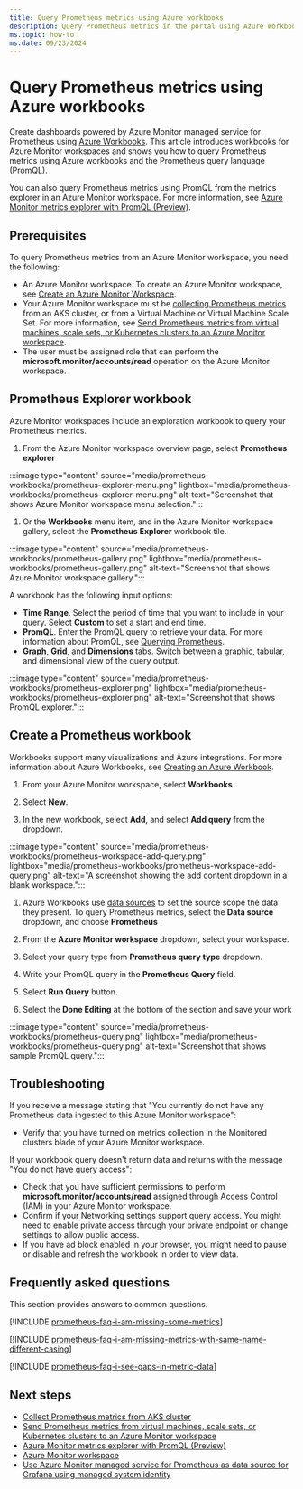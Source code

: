 ```yaml
---
title: Query Prometheus metrics using Azure workbooks
description: Query Prometheus metrics in the portal using Azure Workbooks.
ms.topic: how-to
ms.date: 09/23/2024
---
```


# Query Prometheus metrics using Azure workbooks

Create dashboards powered by Azure Monitor managed service for Prometheus using [Azure Workbooks](../visualize/workbooks-overview.md).
This article introduces workbooks for Azure Monitor workspaces and shows you how to query Prometheus metrics using Azure workbooks and the Prometheus query language (PromQL).

You can also query Prometheus metrics using PromQL from the metrics explorer in an Azure Monitor workspace. For more information, see [Azure Monitor metrics explorer with PromQL (Preview)](metrics-explorer.md).

## Prerequisites

To query Prometheus metrics from an Azure Monitor workspace, you need the following:

* An Azure Monitor workspace. To create an Azure Monitor workspace, see [Create an Azure Monitor Workspace](azure-monitor-workspace-overview.md?tabs=azure-portal.md).
* Your Azure Monitor workspace must be [collecting Prometheus metrics](../containers/kubernetes-monitoring-enable.md#enable-prometheus-and-grafana) from an AKS cluster, or from a Virtual Machine or Virtual Machine Scale Set. For more information, see [Send Prometheus metrics from virtual machines, scale sets, or Kubernetes clusters to an Azure Monitor workspace](prometheus-remote-write-virtual-machines.md).
* The user must be assigned role that can perform the **microsoft.monitor/accounts/read** operation on the Azure Monitor workspace.

## Prometheus Explorer workbook

Azure Monitor workspaces include an exploration workbook to query your Prometheus metrics. 

1. From the Azure Monitor workspace overview page, select **Prometheus explorer**

:::image type="content" source="media/prometheus-workbooks/prometheus-explorer-menu.png" lightbox="media/prometheus-workbooks/prometheus-explorer-menu.png" alt-text="Screenshot that shows Azure Monitor workspace menu selection.":::
    
1. Or the **Workbooks** menu item, and in the Azure Monitor workspace gallery, select the **Prometheus Explorer** workbook tile.

:::image type="content" source="media/prometheus-workbooks/prometheus-gallery.png" lightbox="media/prometheus-workbooks/prometheus-gallery.png" alt-text="Screenshot that shows Azure Monitor workspace gallery.":::

A workbook has the following input options:

* **Time Range**. Select the period of time that you want to include in your query. Select **Custom** to set a start and end time.
* **PromQL**. Enter the PromQL query to retrieve your data. For more information about PromQL, see [Querying Prometheus](https://prometheus.io/docs/prometheus/latest/querying/basics/#querying-prometheus).
* **Graph**, **Grid**, and **Dimensions** tabs. Switch between a graphic, tabular, and dimensional view of the query output.

:::image type="content" source="media/prometheus-workbooks/prometheus-explorer.png" lightbox="media/prometheus-workbooks/prometheus-explorer.png" alt-text="Screenshot that shows PromQL explorer.":::

## Create a Prometheus workbook

Workbooks support many visualizations and Azure integrations. For more information about Azure Workbooks, see [Creating an Azure Workbook](../visualize/workbooks-create-workbook.md).  

1. From your Azure Monitor workspace, select **Workbooks**.

1. Select **New**.

1. In the new workbook, select **Add**, and select **Add query** from the dropdown.

:::image type="content" source="media/prometheus-workbooks/prometheus-workspace-add-query.png" lightbox="media/prometheus-workbooks/prometheus-workspace-add-query.png" alt-text="A screenshot showing the add content dropdown in a blank workspace.":::

1. Azure Workbooks use [data sources](../visualize/workbooks-data-sources.md#prometheus) to set the source scope the data they present. To query Prometheus metrics, select the  **Data source** dropdown, and choose **Prometheus** .

1. From the **Azure Monitor workspace** dropdown, select your workspace.

1. Select your query type from **Prometheus query type** dropdown.

1. Write your PromQL query in the **Prometheus Query** field. 

1. Select **Run Query** button.

1. Select the **Done Editing** at the bottom of the section and save your work

:::image type="content" source="media/prometheus-workbooks/prometheus-query.png" lightbox="media/prometheus-workbooks/prometheus-query.png" alt-text="Screenshot that shows sample PromQL query.":::

## Troubleshooting

If you receive a message stating that "You currently do not have any Prometheus data ingested to this Azure Monitor workspace":

* Verify that you have turned on metrics collection in the Monitored clusters blade of your Azure Monitor workspace.

If your workbook query doesn't return data and returns with the message "You do not have query access":

* Check that you have sufficient permissions to perform **microsoft.monitor/accounts/read** assigned through Access Control (IAM) in your Azure Monitor workspace.
* Confirm if your Networking settings support query access. You might need to enable private access through your private endpoint or change settings to allow public access.
* If you have ad block enabled in your browser, you might need to pause or disable and refresh the workbook in order to view data.

## Frequently asked questions

This section provides answers to common questions.

[!INCLUDE [prometheus-faq-i-am-missing-some-metrics](includes/prometheus-faq-i-am-missing-some-metrics.md)]

[!INCLUDE [prometheus-faq-i-am-missing-metrics-with-same-name-different-casing](includes/prometheus-faq-i-am-missing-metrics-with-same-name-different-casing.md)]

[!INCLUDE [prometheus-faq-i-see-gaps-in-metric-data](includes/prometheus-faq-i-see-gaps-in-metric-data.md)]

## Next steps

* [Collect Prometheus metrics from AKS cluster](../containers/kubernetes-monitoring-enable.md#enable-prometheus-and-grafana)
* [Send Prometheus metrics from virtual machines, scale sets, or Kubernetes clusters to an Azure Monitor workspace](prometheus-remote-write-virtual-machines.md)
* [Azure Monitor metrics explorer with PromQL (Preview)](metrics-explorer.md)
* [Azure Monitor workspace](azure-monitor-workspace-overview.md)
* [Use Azure Monitor managed service for Prometheus as data source for Grafana using managed system identity](prometheus-grafana.md)

